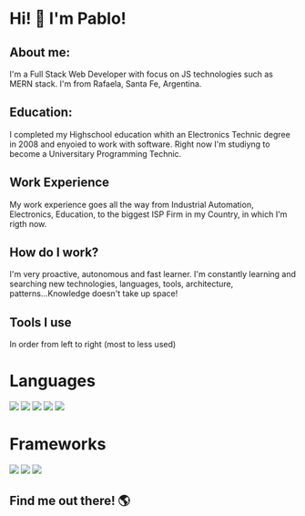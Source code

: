 # Hi! 👋 I'm Pablo!

## About me:
  I'm a Full Stack Web Developer with focus on JS technologies such as MERN stack. I'm from Rafaela, Santa Fe, Argentina.

## Education:
  I completed my Highschool education whith an Electronics Technic degree in 2008 and enyoied to work with software. 
  Right now I'm studiyng to become a Universitary Programming Technic.

## Work Experience
  My work experience goes all the way from Industrial Automation, Electronics, Education, to the biggest ISP Firm in my Country, in which I'm rigth now.

## How do I work?
  I'm very proactive, autonomous and fast learner.
  I'm constantly learning and searching new technologies, languages, tools, architecture, patterns...Knowledge doesn't take up space!
    
## Tools I use
  In order from left to right (most to less used) 
    
# Languages
![](https://img.shields.io/badge/Javascript%20-%23F7DF1E.svg?&logo=javascript&logoColor=%23323330)  ![](https://img.shields.io/badge/HTML5%20-%23E34F26.svg?&logo=html5&logoColor=white)  ![](https://img.shields.io/badge/CSS3%20-%231572B6.svg?&logo=css3&logoColor=white)  ![](https://img.shields.io/badge/C%20-%2300599C.svg?&logo=c%2B%2B&logoColor=white)  ![](https://img.shields.io/badge/Java-%23ED8B00.svg?&logo=java&logoColor=white)

# Frameworks
![](https://img.shields.io/badge/Node.js%20-%2343853D.svg?&logo=node.js&logoColor=white)  ![](https://img.shields.io/badge/Express.js%20-%23404d59.svg?&logo=express&logoColor=white)  ![](https://img.shields.io/badge/JWT%20-%23404d59.svg?&logo=JSON%20web%20tokens&logoColor=white)

## Find me out there! 🌎
